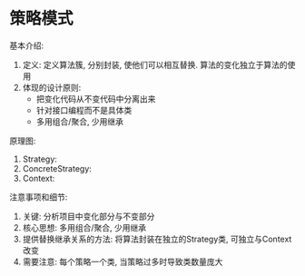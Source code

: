 # 策略模式
基本介绍: 
1. 定义: 定义算法簇, 分别封装, 使他们可以相互替换. 算法的变化独立于算法的使用
1. 体现的设计原则:
    - 把变化代码从不变代码中分离出来
    - 针对接口编程而不是具体类
    - 多用组合/聚合, 少用继承

原理图:
1. Strategy:
1. ConcreteStrategy:
1. Context:

注意事项和细节:
1. 关键: 分析项目中变化部分与不变部分
1. 核心思想: 多用组合/聚合, 少用继承
1. 提供替换继承关系的方法: 将算法封装在独立的Strategy类, 可独立与Context改变
1. 需要注意: 每个策略一个类, 当策略过多时导致类数量庞大